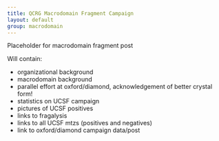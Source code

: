 ```yaml
---
title: QCRG Macrodomain Fragment Campaign
layout: default
group: macrodomain
---
```


Placeholder for macrodomain fragment post

Will contain:
- organizational background
- macrodomain background
- parallel effort at oxford/diamond, acknowledgement of better crystal form!
- statistics on UCSF campaign
- pictures of UCSF positives
- links to fragalysis
- links to all UCSF mtzs (positives and negatives)
- link to oxford/diamond campaign data/post
